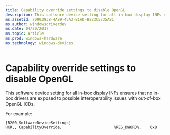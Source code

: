 ```yaml
---
title: Capability override settings to disable OpenGL
description: This software device setting for all in-box display INFs ensures that no in-box drivers are exposed to possible interoperability issues with out-of-box OpenGL ICDs.
ms.assetid: 70903938-4A89-45A3-B1AD-B823C5735AB1
ms.author: windowsdriverdev
ms.date: 04/20/2017
ms.topic: article
ms.prod: windows-hardware
ms.technology: windows-devices
---
```


# Capability override settings to disable OpenGL


This software device setting for all in-box display INFs ensures that no in-box drivers are exposed to possible interoperability issues with out-of-box OpenGL ICDs.

For example:

``` syntax
[R200_SoftwareDeviceSettings]
HKR,, CapabilityOverride,                       %REG_DWORD%,    0x8
```

 

 





